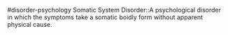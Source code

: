 #disorder-psychology 
Somatic System Disorder::A psychological disorder in which the symptoms take a somatic boidly form without apparent physical cause. 
